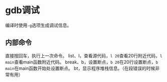 # gdb调试
编译时使用`-g`选项生成调试信息。

## 内部命令
直接按回车，执行上一次命令。
list、l，查看源代码，`l 20`查看20行附近代码，`l main`查看main函数附近代码。
break、b，设置断点，`b 20`在20行设置断点，`b main`在main函数开始处设置断点。
bt，显示程序堆栈信息。（在段错误的时候非常有用）